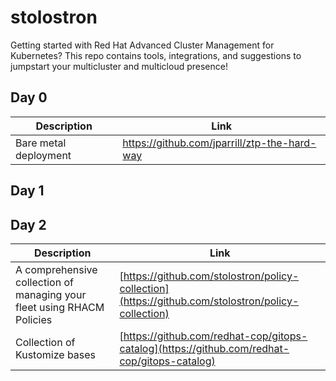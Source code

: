 # stolostron
Getting started with Red Hat Advanced Cluster Management for Kubernetes?  This repo contains tools, integrations, and suggestions to jumpstart your multicluster and multicloud presence!

## Day 0

| Description | Link |
|-------------|------|
| Bare metal deployment | https://github.com/jparrill/ztp-the-hard-way |

## Day 1


## Day 2

| Description | Link |
|-------------|------|
| A comprehensive collection of managing your fleet using RHACM Policies | [https://github.com/stolostron/policy-collection](https://github.com/stolostron/policy-collection) |
| Collection of Kustomize bases | [https://github.com/redhat-cop/gitops-catalog](https://github.com/redhat-cop/gitops-catalog) |

